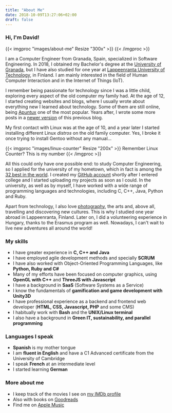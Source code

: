 ```yaml
---
title: "About Me"
date: 2018-10-09T13:27:06+02:00
draft: false
---
```


### Hi, I'm David!

{{< imgproc "images/about-me" Resize "300x" >}}
{{< /imgproc >}}

I am a Computer Engineer from Granada, Spain, specialized in Software
Engineering. In 2018, I obtained my Bachelor's degree at the [University
of Granada](http://www.ugr.es), but I have also studied for one year at
[Lappeenranta University of Technology](http://www.lut.fi), in Finland.
I am mainly interested in the field of Human Computer Interaction and in
the Internet of Things (IoT).

I remember being passionate for technology since I was a little child,
exploring every aspect of the old computer my family had. At the age of
12, I started creating websites and blogs, where I usually wrote about
everything new I learned about technology. Some of them are still online,
being [Apuntux](http://apuntuxold.blogspot.com) one of the most popular.
Years after, I wrote some more posts in a
[newer version](http://apuntux.blogspot.com) of this previous blog.

My first contact with Linux was at the age of 10, and a year later I
started installing different Linux *distros* on the old family computer.
Yes, I broke it once trying to install Gentoo without any manual...

{{< imgproc "images/linux-counter" Resize "200x" >}}
Remember Linux Counter? This is my number
{{< /imgproc >}}

All this could only have one possible end: to study Computer Engineering, so I applied for the university of my hometown, which in fact is among the
[32 best in the world](https://www.elconfidencial.com/tecnologia/ciencia/2017-08-18/granada-ingenieria-informatica_1430045/). 
I created my [GitHub account](https://github.com/dvcarrillo) shortly
after I entered college and I started uploading my projects as soon as I
could. In the university, as well as by myself, I have worked with a wide
range of programming languages and technologies, including C, C++, Java,
Python and Ruby.

Apart from technology, I also love [photography](https://www.flickr.com/photos/davidvargas996/), 
the arts and, above all, travelling and discovering new cultures. This is
why I studied one year abroad in Lappeenranta, Finland. Later on, I did a
volunteering experience in Hungary, thanks to the Erasmus program as
well. Nowadays, I can't wait to live new adventures all around the world!

### My skills

- I have greater experience in **C, C++ and Java**
- I have employed agile development methods and specially **SCRUM**
- I have also worked with Object-Oriented Programming Languages, like **Python, Ruby and C#**
- Many of my efforts have been focused on computer graphics, using **OpenGL with C++** and **ThreeJS with Javascript**
- I have a background in **SaaS** (Software Systems as a Service)
- I know the fundamentals of **gamification and game development with Unity3D**
- I have professional experience as a backend and frontend web developer (**HTML, CSS, Javascript, PHP** and some CMS)
- I habitually work with **Bash** and the **UNIX/Linux terminal**
- I also have a background in **Green IT, sustainability, and parallel programming**

### Languages I speak

- **Spanish** is my mother tongue
- I am **fluent in English** and have a C1 Advanced certificate from the University of Cambridge
- I speak **French** at an intermediate level
- I started learning **German**

### More about me

- I keep track of the movies I see on [my IMDb profile](https://www.imdb.com/user/ur65303330/)
- Also with books on [Goodreads](https://www.goodreads.com/dvcarrillo)
- Find me on [Apple Music](https://itunes.apple.com/profile/dvcarrillo)

